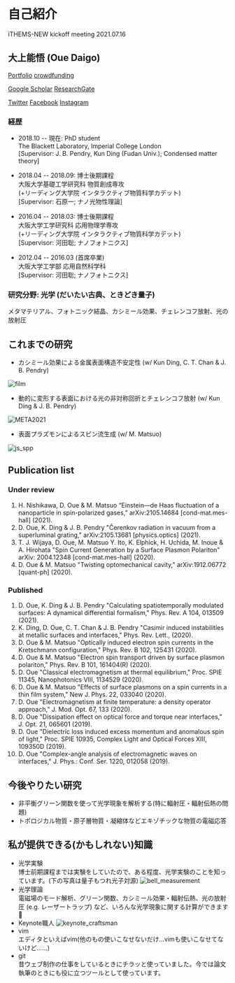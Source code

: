 # 自己紹介 
iTHEMS-NEW kickoff meeting 2021.07.16

## 大上能悟 (Oue Daigo)
[Portfolio](http://ouedaigo.webcrow.jp/index.html)
[crowdfunding](https://academist-cf.com/fanclubs/183)

[Google Scholar](http://scholar.google.co.jp/citations?user=9On53TcAAAAJ)
[ResearchGate](https://www.researchgate.net/profile/Daigo-Oue)

[Twitter](https://twitter.com/q9ac)
[Facebook](https://www.facebook.com/oue.daigo)
[Instagram](https://www.instagram.com/ouedaigo/)


### 経歴
- 2018.10 -- 現在: PhD student  
The Blackett Laboratory, 
Imperial College London  
[Supervisor: J. B. Pendry, Kun Ding (Fudan Univ.); Condensed matter theory]

- 2018.04 -- 2018.09: 博士後期課程  
大阪大学基礎工学研究科 物質創成専攻  
(+リーディング大学院 インタラクティブ物質科学カデット)  
[Supervisor: 石原一; ナノ光物性理論]

- 2016.04 -- 2018.03: 博士後期課程  
大阪大学工学研究科 応用物理学専攻  
(+リーディング大学院 インタラクティブ物質科学カデット)  
[Supervisor: 河田聡; ナノフォトニクス]

- 2012.04 -- 2016.03 (首席卒業)  
大阪大学工学部 応用自然科学科  
[Supervisor: 河田聡; ナノフォトニクス]
    
### 研究分野: 光学 (だいたい古典、ときどき量子)
  メタマテリアル、フォトニック結晶、カシミール効果、チェレンコフ放射、光の放射圧


## これまでの研究
- カシミール効果による金属表面構造不安定性 (w/ Kun Ding, C. T. Chan & J. B. Pendry)

![film](https://github.com/DaigoOUE/ithems-new/blob/images/film.jpeg)

- 動的に変形する表面における光の非対称回折とチェレンコフ放射 (w/ Kun Ding & J. B. Pendry)

![META2021](https://github.com/DaigoOUE/ithems-new/blob/images/meta2021_Oue.png)

- 表面プラズモンによるスピン流生成 (w/ M. Matsuo)

![js_spp](https://github.com/DaigoOUE/ithems-new/blob/images/js_spp.png)


## Publication list
### Under review
1. H. Nishikawa, D. Oue & M. Matsuo 
“Einstein—de Haas fluctuation of a nanoparticle in spin-polarized gases,” 
arXiv:2105.14684 \[cond-mat.mes-hall\] (2021).
1. D. Oue, K. Ding & J. B. Pendry
"Čerenkov radiation in vacuum from a superluminal grating,"
arXiv:2105.13681 \[physics.optics\] (2021).
1. T. J. Wijaya, D. Oue, M. Matsuo Y. Ito, K. Elphick, H. Uchida, M. Inoue & A. Hirohata "Spin Current Generation by a Surface Plasmon Polariton" arXiv: 2004.12348 \[cond-mat.mes-hall\] (2020).
1. D. Oue & M. Matsuo "Twisting optomechanical cavity," arXiv:1912.06772 \[quant-ph\] (2020).

### Published
1. D. Oue, K. Ding & J. B. Pendry
"Calculating spatiotemporally modulated surfaces: A dynamical differential formalism,"
Phys. Rev. A 104, 013509 (2021).
1. K. Ding, D. Oue, C. T. Chan & J. B. Pendry "Casimir induced instabilities at metallic surfaces and interfaces," 
Phys. Rev. Lett., (2020).
1. D. Oue & M. Matsuo "Optically induced electron spin currents in the Kretschmann configuration," 
Phys. Rev. B 102, 125431 (2020).
1. D. Oue & M. Matsuo "Electron spin transport driven by surface plasmon polariton," 
Phys. Rev. B 101, 161404(R) (2020).
1. D. Oue "Classical electromagnetism at thermal equilibrium," 
Proc. SPIE 11345, Nanophotonics VIII, 
1134529 (2020).
1. D. Oue & M. Matsuo "Effects of surface plasmons on a spin currents in a thin film system," New J. Phys. 22, 
033040 (2020).
1. D. Oue "Electromagnetism at finite temperature: a density operator approach," J. Mod. Opt. 67, 
133 (2020).
1. D. Oue "Dissipation effect on optical force and torque near interfaces," 
J. Opt. 21, 
065601 (2019).
1. D. Oue "Dielectric loss induced excess momentum and anomalous spin of light," 
Proc. SPIE 10935, 
Complex Light and Optical Forces XIII, 
109350D (2019).
1. D. Oue "Complex-angle analysis of electromagnetic waves on interfaces," 
J. Phys.: Conf. Ser. 1220, 
012058 (2019).


## 今後やりたい研究
- 非平衡グリーン関数を使って光学現象を解析する(特に輻射圧・輻射伝熱の問題)
- トポロジカル物質・原子層物質・凝縮体などエキゾチックな物質の電磁応答


## 私が提供できる(かもしれない)知識
- 光学実験  
博士前期課程までは実験をしていたので、ある程度、光学実験のことを知っています。(下の写真は量子もつれ光子対源)
![bell_measurement](https://github.com/DaigoOUE/ithems-new/blob/images/bell_measurement.jpeg)
- 光学理論  
電磁場のモード解析、グリーン関数、カシミール効果・輻射伝熱、光の放射圧 (e.g. レーザートラップ) など、いろんな光学現象に関する計算ができます🧮
- Keynote職人
![keynote_craftsman](https://github.com/DaigoOUE/ithems-new/blob/images/keynote_craftsman.jpeg)
- vim  
  エディタといえばvim(他のもの使いこなせないだけ…vimも使いこなせてないけど……)
- git  
  昔ウェブ制作の仕事をしているときにチラッと使っていました。今では論文執筆のときにも役に立つツールとして使っています。
